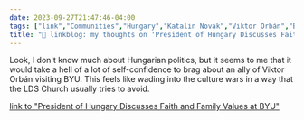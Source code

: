 ```yaml
---
date: 2023-09-27T21:47:46-04:00
tags: ["link","Communities","Hungary","Katalin Novák","Viktor Orbán","BYU","Mormonism","LGBTQ"]
title: "🔗 linkblog: my thoughts on 'President of Hungary Discusses Faith and Family Values at BYU'"
---
```

Look, I don't know much about Hungarian politics, but it seems to me that it would take a hell of a lot of self-confidence to brag about an ally of Viktor Orbán visiting BYU. This feels like wading into the culture wars in a way that the LDS Church usually tries to avoid.

[link to "President of Hungary Discusses Faith and Family Values at BYU"](https://newsroom.churchofjesuschrist.org/article/president-hungary-discusses-faith-and-family-byu)
